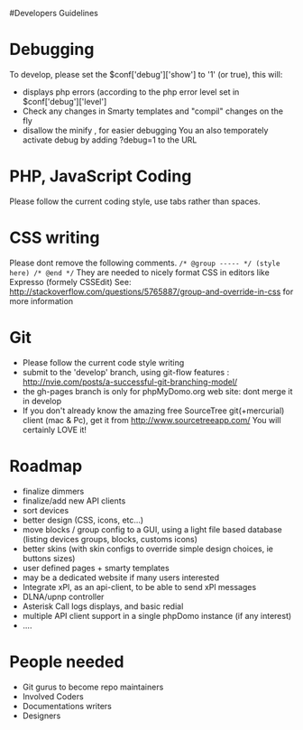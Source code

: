 #Developers Guidelines

# Debugging
To develop, please set the $conf['debug']['show'] to '1' (or true), this will:
- displays php errors (according to the php error level set in $conf['debug']['level']
- Check any changes in Smarty templates and "compil" changes on the fly
- disallow the minify , for easier debugging
You an also temporately activate debug by adding ?debug=1 to the URL


# PHP, JavaScript Coding
Please follow the current coding style, use tabs rather than spaces.


# CSS writing
Please dont remove the following comments.
`
/* @group ----- */
(style here)
/* @end */
`
They are needed to nicely format CSS in editors like Expresso (formely CSSEdit) 
See: http://stackoverflow.com/questions/5765887/group-and-override-in-css for more information


# Git
- Please follow the current code style writing 
- submit to the 'develop' branch, using git-flow features : http://nvie.com/posts/a-successful-git-branching-model/
- the gh-pages branch is only for phpMyDomo.org web site: dont merge it in develop
- If you don't already know the amazing free SourceTree git(+mercurial) client (mac & Pc), get it from http://www.sourcetreeapp.com/
You will certainly LOVE it!


# Roadmap
- finalize dimmers
- finalize/add new API clients
- sort devices
- better design (CSS, icons, etc...)
- move blocks / group config to a GUI, using a light file based database (listing devices groups, blocks, customs icons)
- better skins (with skin configs to override simple design choices, ie buttons sizes)
- user defined pages + smarty templates
- may be a dedicated website if many users interested
- Integrate xPl, as an api-client, to be able to send xPl messages
- DLNA/upnp controller
- Asterisk Call logs displays, and basic redial
- multiple API client support in a single phpDomo instance (if any interest)
- ....


# People needed
- Git gurus to become repo maintainers
- Involved Coders
- Documentations writers
- Designers

